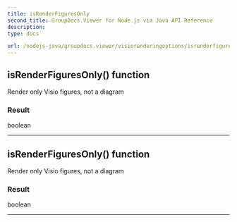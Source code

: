```yaml
---
title: isRenderFiguresOnly
second_title: GroupDocs.Viewer for Node.js via Java API Reference
description: 
type: docs

url: /nodejs-java/groupdocs.viewer/visiorenderingoptions/isrenderfiguresonly/
---
```


## isRenderFiguresOnly()  function
Render only Visio figures, not a diagram

### Result
boolean


---


## isRenderFiguresOnly()  function
Render only Visio figures, not a diagram

### Result
boolean


---


